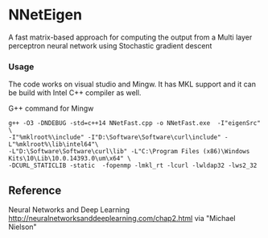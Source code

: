 # NNetEigen 

A fast matrix-based approach for computing the output from a Multi layer perceptron neural network using Stochastic gradient descent  

### Usage

The code works on visual studio and Mingw. It has MKL support and it can be build with Intel C++ compiler as well. 

G++ command for Mingw 

```
g++ -O3 -DNDEBUG -std=c++14 NNetFast.cpp -o NNetFast.exe  -I"eigenSrc" \
-I"%mklroot%\include" -I"D:\Software\Software\curl\include" -L"%mklroot%\lib\intel64"\
-L"D:\Software\Software\curl\lib" -L"C:\Program Files (x86)\Windows Kits\10\Lib\10.0.14393.0\um\x64" \
-DCURL_STATICLIB -static  -fopenmp -lmkl_rt -lcurl -lwldap32 -lws2_32
```

## Reference

Neural Networks and Deep Learning  http://neuralnetworksanddeeplearning.com/chap2.html  via "Michael Nielson"
